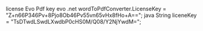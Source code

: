 license Evo Pdf
key evo .net
wordToPdfConverter.LicenseKey = "Z+n66P346Pv+8Pjo8Ob46Pv55vn65vHx8fHo+A==";
java
String liceneKey = "TsDTwdLSwdLXwdbP0cHS0M/Q08/Y2NjYwdM=";
